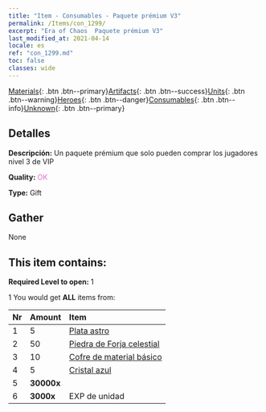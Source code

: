 ```yaml
---
title: "Item - Consumables - Paquete prémium V3"
permalink: /Items/con_1299/
excerpt: "Era of Chaos  Paquete prémium V3"
last_modified_at: 2021-04-14
locale: es
ref: "con_1299.md"
toc: false
classes: wide
---
```

 [Materials](/es/Items/){: .btn .btn--primary}[Artifacts](/es/Items/Artifacts/){: .btn .btn--success}[Units](/es/Items/Units/){: .btn .btn--warning}[Heroes](/es/Items/Heroes/){: .btn .btn--danger}[Consumables](/es/Items/Consumables/){: .btn .btn--info}[Unknown](/es/Items/Unknown/){: .btn .btn--primary}

## Detalles
 **Descripción:** Un paquete prémium que solo pueden comprar los jugadores nivel 3 de VIP

 **Quality:** <span style="color: #DA70D6">OK</span>

 **Type:** Gift

## Gather

  None

## This item contains:

 **Required Level to open:** 1

 1 You would get **ALL** items  from:

  | Nr | Amount |     Item    |
  |:---|:-------|:------------|
  | 1 | 5 | [Plata astro](/es/Items/con_969/) | 
  | 2 | 50 | [Piedra de Forja celestial](/es/Items/art_188/) | 
  | 3 | 10 | [Cofre de material básico](/es/Items/con_756/) | 
  | 4 | 5 | [Cristal azul](/es/Items/con_716/) | 
  | 5 |  **30000x** | <i class="fas fa-coins"/> |  | 
  | 6 |  **3000x** | EXP de unidad |  | 
